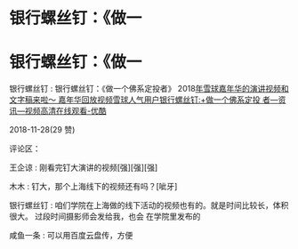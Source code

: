 # 银行螺丝钉：《做一

# 银行螺丝钉：《做一

银行螺丝钉 : 银行螺丝钉：《做一个佛系定投者》 2018[年雪球嘉年华的演讲视频和文字稿来啦～ 嘉年华回放视频](http://v.youku.com/v_show/id_XMzkzNjg4MzExMg%3D%3D.html)[雪球人气用户银行螺丝钉](http://v.youku.com/v_show/id_XMzkzNjg4MzExMg%3D%3D.html)[:+](http://v.youku.com/v_show/id_XMzkzNjg4MzExMg%3D%3D.html)[做一个佛系定投 者](http://v.youku.com/v_show/id_XMzkzNjg4MzExMg%3D%3D.html)[—](http://v.youku.com/v_show/id_XMzkzNjg4MzExMg%3D%3D.html)[资讯](http://v.youku.com/v_show/id_XMzkzNjg4MzExMg%3D%3D.html)[—](http://v.youku.com/v_show/id_XMzkzNjg4MzExMg%3D%3D.html)[视频高清在线观看](http://v.youku.com/v_show/id_XMzkzNjg4MzExMg%3D%3D.html)[-](http://v.youku.com/v_show/id_XMzkzNjg4MzExMg%3D%3D.html)[优酷](http://v.youku.com/v_show/id_XMzkzNjg4MzExMg%3D%3D.html)

2018-11-28(29 赞)

评论区：

王企谅 : 刚看完钉大演讲的视频[强][强][强]

木木 : 钉大，那个上海线下的视频还有吗？[呲牙]

银行螺丝钉 : 咱们学院在上海做的线下活动的视频也有的。就是时间比较长，体积很大。 过段时间摄影师会发给我，也会 在学院里发布的

咸鱼一条 : 可以用百度云盘传，方便
